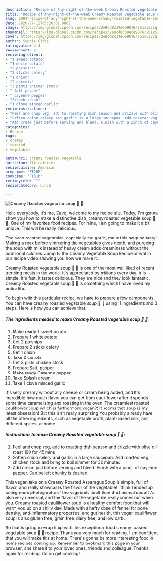 ```yaml
---
description: "Recipe of Any-night-of-the-week Creamy Roasted vegetable soup 🥔 🥕"
title: "Recipe of Any-night-of-the-week Creamy Roasted vegetable soup 🥔 🥕"
slug: 2004-recipe-of-any-night-of-the-week-creamy-roasted-vegetable-soup
date: 2020-07-12T15:26:08.880Z
image: https://img-global.cpcdn.com/recipes/2e9cd8c39e6e9076/751x532cq70/creamy-roasted-vegetable-soup-🥔-🥕-recipe-main-photo.jpg
thumbnail: https://img-global.cpcdn.com/recipes/2e9cd8c39e6e9076/751x532cq70/creamy-roasted-vegetable-soup-🥔-🥕-recipe-main-photo.jpg
cover: https://img-global.cpcdn.com/recipes/2e9cd8c39e6e9076/751x532cq70/creamy-roasted-vegetable-soup-🥔-🥕-recipe-main-photo.jpg
author: Sophie Gibbs
ratingvalue: 4.4
reviewcount: 8
recipeingredient:
- "1 sweet potato"
- "1 white potato"
- "2 parsnips"
- "2 sticks celery"
- "1 onion"
- "2 carrots"
- "3 pints chicken stock"
- " Salt pepper"
- " Cayenne pepper"
- "Splash cream"
- "1 clove minced garlic"
recipeinstructions:
- "Peel and chop veg, add to roasting dish season and drizzle with olive oil roast 190 for 45 mins"
- "Soften onion celery and garlic in a large saucepan. Add roasted veg, chicken stock and bring to boil simmer for 30 minutes"
- "Add cream just before serving and blend. Finish with a pinch of cayenne pepper. Can be left chunky is desired."
categories:
- Recipe
tags:
- creamy
- roasted
- vegetable

katakunci: creamy roasted vegetable 
nutrition: 174 calories
recipecuisine: American
preptime: "PT26M"
cooktime: "PT31M"
recipeyield: "1"
recipecategory: Lunch

---
```



![Creamy Roasted vegetable soup 🥔 🥕](https://img-global.cpcdn.com/recipes/2e9cd8c39e6e9076/751x532cq70/creamy-roasted-vegetable-soup-🥔-🥕-recipe-main-photo.jpg)

Hello everybody, it's me, Dave, welcome to my recipe site. Today, I'm gonna show you how to make a distinctive dish, creamy roasted vegetable soup 🥔 🥕. One of my favorites food recipes. For mine, I am going to make it a bit unique. This will be really delicious.

The oven roasted vegetables, especially the garlic, make this soup so tasty! Making a roux before simmering the vegetables gives depth, and pureeing the soup with milk instead of heavy cream adds creaminess without the additional calories. Jump to the Creamy Vegetable Soup Recipe or watch our recipe video showing you how we make it.

Creamy Roasted vegetable soup 🥔 🥕 is one of the most well liked of recent trending meals in the world. It's appreciated by millions every day. It is simple, it's fast, it tastes delicious. They are nice and they look fantastic. Creamy Roasted vegetable soup 🥔 🥕 is something which I have loved my entire life.


To begin with this particular recipe, we have to prepare a few components. You can have creamy roasted vegetable soup 🥔 🥕 using 11 ingredients and 3 steps. Here is how you can achieve that.

<!--inarticleads1-->

##### The ingredients needed to make Creamy Roasted vegetable soup 🥔 🥕:

1. Make ready 1 sweet potato
1. Prepare 1 white potato
1. Get 2 parsnips
1. Prepare 2 sticks celery
1. Get 1 onion
1. Take 2 carrots
1. Get 3 pints chicken stock
1. Prepare  Salt, pepper
1. Make ready  Cayenne pepper
1. Take Splash cream
1. Take 1 clove minced garlic


It&#39;s very creamy without any cheese or cream being added, and It&#39;s incredible how much flavor you can get from cauliflower after it spends some time caramelizing and roasting in the oven. The creamiest roasted cauliflower soup which is furthermore vegan?! It seems that soup is my latest obsession! But this isn&#39;t really surprising You probably already have all the other ingredients, such as vegetable broth, plant-based milk, and different spices, at home. 

<!--inarticleads2-->

##### Instructions to make Creamy Roasted vegetable soup 🥔 🥕:

1. Peel and chop veg, add to roasting dish season and drizzle with olive oil roast 190 for 45 mins
1. Soften onion celery and garlic in a large saucepan. Add roasted veg, chicken stock and bring to boil simmer for 30 minutes
1. Add cream just before serving and blend. Finish with a pinch of cayenne pepper. Can be left chunky is desired.


This vegan take on a Creamy Roasted Asparagus Soup is simple, full of flavor, and really showcases the flavor of the vegetable! I think I ended up taking more photographs of the vegetable itself than the finished soup! It&#39;s also very universal, and the flavor of the vegetable really comes out when you. Creamy roasted cauliflower soup is a healthy comfort food that will warm you up on a chilly day! Made with a hefty dose of fennel for bone density, anti-inflammatory properties, and gut health, this vegan cauliflower soup is also gluten free, grain free, dairy free, and low carb. 

So that is going to wrap it up with this exceptional food creamy roasted vegetable soup 🥔 🥕 recipe. Thank you very much for reading. I am confident that you will make this at home. There's gonna be more interesting food in home recipes coming up. Remember to bookmark this page in your browser, and share it to your loved ones, friends and colleague. Thanks again for reading. Go on get cooking!
